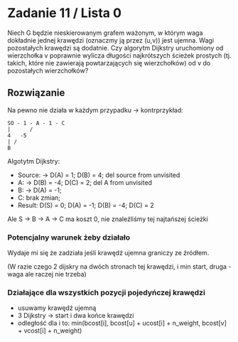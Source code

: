 # Zadanie 11 / Lista 0

Niech G będzie nieskierowanym grafem ważonym, w którym waga dokładnie jednej krawędzi (oznaczmy ją przez (u,v)) jest ujemna. Wagi pozostałych krawędzi są dodatnie. Czy algorytm Dijkstry uruchomiony od wierzchołka v poprawnie wylicza długości najkrótszych ścieżek prostych (tj. takich, które nie zawierają powtarzających się wierzchołków) od v do pozostałych wierzchołków?

## Rozwiązanie

Na pewno nie działa w każdym przypadku -> kontrprzykład:

```
SO - 1 - A - 1 - C
|      /
4   -5 
| /
B
```
Algotytm Dijkstry:
- Source: -> D(A) = 1; D(B) = 4; del source from unvisited
- A: -> D(B) = -4; D(C) = 2; del A from unvisited
- B: -> D(A) = -1;
- C: brak zmian;
- Result: D(S) = 0; D(A) = -1; D(B) = -4; D(C) = 2

Ale S -> B -> A -> C ma koszt 0, nie znaleźliśmy tej najtańszej ścieżki


### Potencjalny warunek żeby działało

Wydaje mi się że zadziała jeśli krawędź ujemna graniczy ze źródłem.

(W razie czego 2 dijskry na dwóch stronach tej krawędzi, i min start, druga - waga ale raczej nie trzeba)

### Działające dla wszystkich pozycji pojedyńczej krawędzi

- usuwamy krawędź ujemną
- 3 Dijkstry -> start i dwa końce krawędzi
- odległość dla i to: min(bcost[i], bcost[u] + ucost[i] + n_weight, bcost[v] + vcost[i] + n_weight)